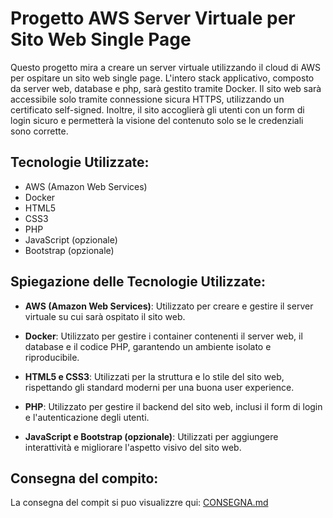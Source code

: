 # Progetto AWS Server Virtuale per Sito Web Single Page

Questo progetto mira a creare un server virtuale utilizzando il cloud di AWS per ospitare un sito web single page. L'intero stack applicativo, composto da server web, database e php, sarà gestito tramite Docker. Il sito web sarà accessibile solo tramite connessione sicura HTTPS, utilizzando un certificato self-signed. Inoltre, il sito accoglierà gli utenti con un form di login sicuro e permetterà la visione del contenuto solo se le credenziali sono corrette.

## Tecnologie Utilizzate:

- AWS (Amazon Web Services)
- Docker
- HTML5
- CSS3
- PHP
- JavaScript (opzionale)
- Bootstrap (opzionale)

## Spiegazione delle Tecnologie Utilizzate:

- **AWS (Amazon Web Services)**: Utilizzato per creare e gestire il server virtuale su cui sarà ospitato il sito web.

- **Docker**: Utilizzato per gestire i container contenenti il server web, il database e il codice PHP, garantendo un ambiente isolato e riproducibile.

- **HTML5 e CSS3**: Utilizzati per la struttura e lo stile del sito web, rispettando gli standard moderni per una buona user experience.

- **PHP**: Utilizzato per gestire il backend del sito web, inclusi il form di login e l'autenticazione degli utenti.

- **JavaScript e Bootstrap (opzionale)**: Utilizzati per aggiungere interattività e migliorare l'aspetto visivo del sito web.

## Consegna del compito:
La consegna del compit si puo visualizzre qui: [CONSEGNA.md](CONSEGNA.md)
